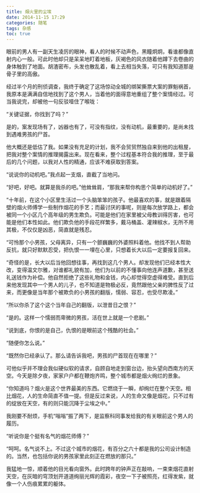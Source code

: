 ```yaml
---
title: 烟火里的尘埃
date: 2014-11-15 17:29
categories: 随笔
tags: 杂感
toc: true
---
```

眼前的男人有一副天生凌厉的眼神，看人的时候不动声色，黑瞳炯炯，看谁都像直射内心一般。可此时他却只是呆呆地盯着地板，灰褐色的风衣随着他蹲下去卷曲的身体触到了地面。胡渣密布，头发也散乱着，看上去相当失落，可只有我知道那是骨子里的高傲。

经过半个月的刑侦调查，我终于确定了这场惊动全城的绑架撕票大案的罪魁祸首，我原本是满满自信地找到了这个男人，当着他的面得意地重组了整个案情经过。可当我说完，却被他一句反驳噎住了喉咙：

“关键证据，你找到了吗？”

是的，案发现场有了，凶器也有了，可没有指纹，没有动机，最重要的，是尚未找到遇难男孩的尸首。

他大概还是低估了我。如果没有充足的计划，我不会贸贸然独自来到他的出租屋，把我对整个案情的推理揭露出来。现在看来，整个过程基本符合我的推理，至于最后的几个问题，以我对人性的精通，应该不难获取到答案。

“说说你的动机吧。”我点起一支烟，直截了当地问。

“好吧，好吧。就算是我杀的吧。”他耸耸肩，“那我来帮你构思个简单的动机好了。”

“十年前，在这个小区里生活过一个头脑笨笨的孩子。他最喜欢的事，就是跟着隔壁的烟火师傅学一些制作烟花的手艺；而最讨厌的事呢，则是每次放学路上，都会被同一个小区几个高年级的男生欺负。可能是他们在家里被父母教训得厉害，也可能是他们本性如此。他们欺负他的手段花样繁多，戴马桶盖、灌辣椒水，无所不用其极，不仅仅是凶恶，简直就是残忍。

“可怜那个小男孩，父母离异，只有一个颤巍巍的外婆照料着他。他找不到人帮助反抗，就只好默默忍受，把仇恨一一埋在心里，只想着长大以后一定要报复回来。

“奇怪的是，长大以后当他回想往事，再找到这几个男人。却发现他们已经本性大改，变得温文尔雅，对谁都礼貌有加，他们为以前的不懂事向他连声道歉，甚至送礼送钱作为补偿。他自然拒绝了这些礼物和金钱，内心却觉得空虚得难受。直到后来他发现其中一个男人的儿子，也不知道是物极必反，竟然跟他父亲的脾性反了过来，而更像是当年那个被欺负的小男孩的翻版，懦弱、容忍，也受尽欺凌。”

“所以你杀了这个这个当年自己的翻版，以泄昔日之恨？”

“是的。这样一个懦弱而卑微的男孩，活在世上就是一个悲剧。”

“说到底，你恨的是自己，仇恨的是眼前这个残酷的社会。”

“随便你怎么说。”

“既然你已经承认了。那么请告诉我吧，男孩的尸首现在在哪里？”

可他似乎并不理会我似硬似软的请求，自顾自地走到窗台边，抬头望向西南方的天空。今天是除夕夜，家家户户都在鞭炮齐鸣，整个城市都是烟火绚烂的景象。

“你知道吗？烟火是这个世界最美的东西。它燃烧于一瞬，却绚烂在整个天空。相比烟花，人的生命简直不值一提。但是反过来说，人的生命又像是烟花，只不过有的绽放在天空，有的则只能沉降于尘埃之中。”

我刚要不耐烦，手机“嗡嗡”振了两下，是监察科同事发给我的有关眼前这个男人的履历。

“听说你是个挺有名气的烟花师傅？”

“呵呵。名气说不上。不过这个城市的烟花，有百分之六十都是我的公司设计制造的。当然，也包括你说的男孩家里此刻正在燃放的那只。”

我猛地一惊，顺着他的目光看向窗外。此时跨年的钟声正在敲响，一束束烟花直射天空，在灰暗的穹顶划开道道绚丽光辉的霞彩，夜空一下子被照亮，红得发紫，就像一个人伤痕累累的躯体。

